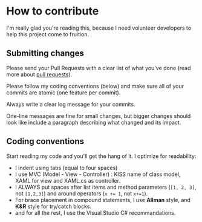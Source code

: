 # How to contribute

I'm really glad you're reading this, because I need volunteer developers to help this project come to fruition.

## Submitting changes

Please send your Pull Requests with a clear list of what you've done (read more about [pull requests](http://help.github.com/pull-requests/)).

Please follow my coding conventions (below) and make sure all of your commits are atomic (one feature per commit).

Always write a clear log message for your commits.

One-line messages are fine for small changes, but bigger changes should look like include a paragraph describing what changed and its impact.

## Coding conventions

Start reading my code and you'll get the hang of it. I optimize for readability:

  * I indent using tabs (equal to four spaces)
  * I use MVC (Model - View - Controller) : KISS name of class model, XAML for view and XAML.cs as controller.
  * I ALWAYS put spaces after list items and method parameters (`[1, 2, 3]`, not `[1,2,3]`) and around operators (`x += 1`, not `x+=1`).
  * For brace placement in compound statements, I use **Allman** style, and **K&R** style for try/catch blocks.
  * and for all the rest, I use the Visual Studio C# recommandations.

